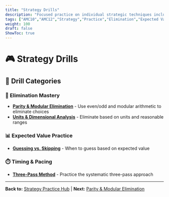 ```yaml
---
title: "Strategy Drills"
description: "Focused practice on individual strategic techniques including elimination, expected value, and decision-making frameworks."
tags: ["AMC10","AMC12","Strategy","Practice","Elimination","Expected Value"]
weight: 100
draft: false
ShowToc: true
---
```


# 🎮 Strategy Drills

## 🎯 Drill Categories

### 🚫 Elimination Mastery
- **[Parity & Modular Elimination](elimination-parity-modular)** - Use even/odd and modular arithmetic to eliminate choices
- **[Units & Dimensional Analysis](elimination-units-dimensions)** - Eliminate based on units and reasonable ranges

### 📊 Expected Value Practice
- **[Guessing vs. Skipping](expected-value-guessing)** - When to guess based on expected value

### ⏱️ Timing & Pacing
- **[Three-Pass Method](timing-three-pass)** - Practice the systematic three-pass approach

---

**Back to:** [Strategy Practice Hub](../) | **Next:** [Parity & Modular Elimination](elimination-parity-modular)